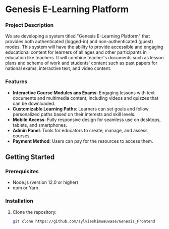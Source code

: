 # Genesis E-Learning Platform

### Project Description

We are developing a system titled "Genesis E-Learning Platform" that provides both authenticated (logged-in) and non-authenticated (guest) modes. This system will have the ability to provide accessible and engaging educational content for learners of all ages and other participants in education like teachers. It will combine teacher's documents such as lesson plans and scheme of work and students' content such as past papers for national exams, interactive text, and video content.


### Features

- **Interactive Course Modules ans Exams**: Engaging lessons with text documents and multimedia content, including videos and quizzes that can be downloaded.
 - **Customizable Learning Paths**: Learners can set goals and follow personalized paths based on their interests and skill levels.
- **Mobile Access**: Fully responsive design for seamless use on desktops, tablets, and smartphones.
- **Admin Panel**: Tools for educators to create, manage, and assess courses.
- **Payment Method**: Users can pay for the resources to access them.

## Getting Started

### Prerequisites

- Node.js (version 12.0 or higher)
- npm or Yarn

### Installation

1. Clone the repository:
   ```bash
   git clone https://github.com/sylvieshimwauwase/Genesis_Frontend
